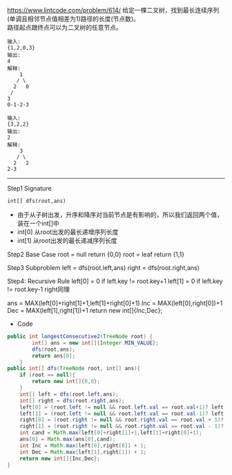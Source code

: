 https://www.lintcode.com/problem/614/
给定一棵二叉树，找到最长连续序列(单调且相邻节点值相差为1)路径的长度(节点数)。  
路径起点跟终点可以为二叉树的任意节点。
```
输入:
{1,2,0,3}
输出:
4
解释:
    1
   / \
  2   0
 /
3
0-1-2-3
```
```
输入:
{3,2,2}
输出:
2
解释:
    3
   / \
  2   2
2-3
```
***
Step1 Signature
```
int[] dfs(root,ans)
```
- 由于从子树出发，升序和降序对当前节点是有影响的，所以我们返回两个值，装在一个int[]中
- int[0] 从root出发的最长递增序列长度
- int[1] 从root出发的最长递减序列长度

Step2 Base Case
root = null return {0,0}
root = leaf return {1,1}

Step3 Subproblem
left = dfs(root.left,ans)
right = dfs(root.right,ans)

Step4: Recursive Rule
left[0] = 0 if left.key != root.key+1
left[1] = 0 if left.key != root.key-1
right同理

ans = MAX(left[0]+right[1]+1,left[1]+right[0]+1)
Inc = MAX(left[0],right[0])+1
Dec = MAX(left[1],right[1])+1
return new int[]{Inc,Dec};

- Code
```java
public int longestConsecutive2(TreeNode root) {
        int[] ans = new int[]{Integer.MIN_VALUE};
        dfs(root,ans);
        return ans[0];
    }
public int[] dfs(TreeNode root, int[] ans){
	if (root == null){
		return new int[]{0,0};
	}
	int[] left = dfs(root.left,ans);
	int[] right = dfs(root.right,ans);
	left[0] = (root.left != null && root.left.val == root.val+1)? left[0] : 0;
	left[1] = (root.left != null && root.left.val == root.val-1)? left[1] : 0;
	right[0] = (root.right != null && root.right.val == root.val + 1)? right[0] : 0;
	right[1] = (root.right != null && root.right.val == root.val - 1)? right[1] : 0;
	int cand = Math.max(left[0]+right[1]+1,left[1]+right[0]+1);
	ans[0] = Math.max(ans[0],cand);
	int Inc = Math.max(left[0],right[0]) + 1;
	int Dec = Math.max(left[1],right[1]) + 1;
	return new int[]{Inc,Dec};
}
```
